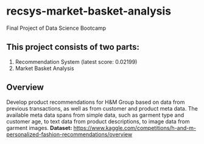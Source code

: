 # recsys-market-basket-analysis
Final Project of Data Science Bootcamp
## This project consists of two parts:
1. Recommendation System (latest score: 0.02199)
2. Market Basket Analysis

## Overview
Develop product recommendations for H&M Group based on data from previous transactions, as well as from customer and product meta data. The available meta data spans from simple data, such as garment type and customer age, to text data from product descriptions, to image data from garment images.
<b>Dataset:</b> https://www.kaggle.com/competitions/h-and-m-personalized-fashion-recommendations/overview

